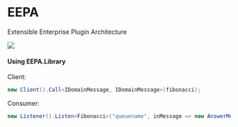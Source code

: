 # EEPA

Extensible Enterprise Plugin Architecture


![](https://rawgithub.com/divanvisagie/EEPA/master/Diagram/EEPA.svg)



#### Using EEPA.Library

Client: 
```cs
new Client().Call<IDomainMessage, IDomainMessage>(fibonacci);
```


Consumer:
```cs
new Listener().Listen<Fibonacci>("queuename", inMessage => new AnswerMessage());
```
